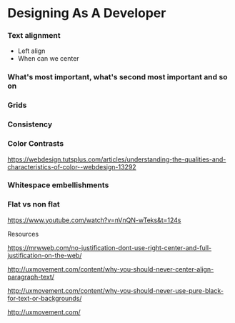 # Designing As A Developer

### Text alignment
* Left align 
* When can we center

### What's most important, what's second most important and so on

### Grids

### Consistency

### Color Contrasts
https://webdesign.tutsplus.com/articles/understanding-the-qualities-and-characteristics-of-color--webdesign-13292 

### Whitespace embellishments

### Flat vs non flat
https://www.youtube.com/watch?v=nVnQN-wTeks&t=124s 

Resources

https://mrwweb.com/no-justification-dont-use-right-center-and-full-justification-on-the-web/

http://uxmovement.com/content/why-you-should-never-center-align-paragraph-text/

http://uxmovement.com/content/why-you-should-never-use-pure-black-for-text-or-backgrounds/

http://uxmovement.com/ 
